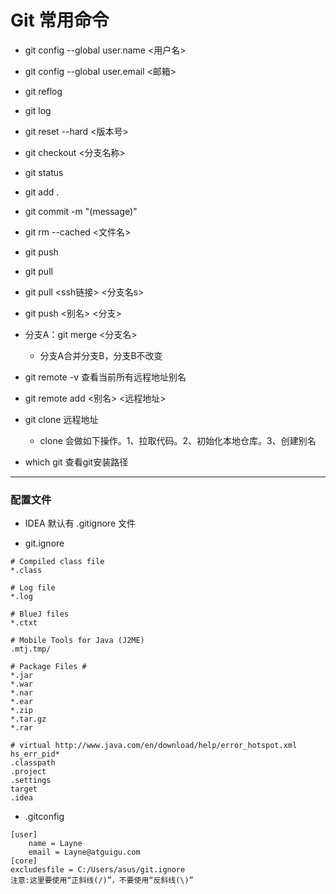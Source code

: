# Git 常用命令

- git config --global user.name <用户名>
- git config --global user.email <邮箱>



- git reflog
- git log



- git reset --hard <版本号>
- git checkout <分支名称>



- git status
- git add .
- git commit -m "(message)"
- git rm --cached <文件名>



- git push
- git pull
- git pull <ssh链接> <分支名s>
- git push <别名> <分支>
- 分支A：git merge <分支名> 	
  - 分支A合并分支B，分支B不改变



- git remote -v 	查看当前所有远程地址别名
- git remote add <别名> <远程地址>



- git clone 远程地址
  - clone 会做如下操作。1、拉取代码。2、初始化本地仓库。3、创建别名

- which git 	查看git安装路径

------

### 配置文件

- IDEA 默认有 .gitignore 文件

- git.ignore

```
# Compiled class file
*.class

# Log file
*.log

# BlueJ files
*.ctxt

# Mobile Tools for Java (J2ME)
.mtj.tmp/

# Package Files #
*.jar
*.war
*.nar
*.ear
*.zip
*.tar.gz
*.rar

# virtual http://www.java.com/en/download/help/error_hotspot.xml 
hs_err_pid*
.classpath
.project
.settings
target
.idea
```

- .gitconfig

```
[user]
    name = Layne
    email = Layne@atguigu.com
[core]
excludesfile = C:/Users/asus/git.ignore
注意:这里要使用“正斜线(/)”，不要使用“反斜线(\)”
```
